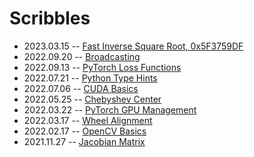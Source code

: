 # Scribbles

- 2023.03.15 -- [Fast Inverse Square Root, 0x5F3759DF](./numerical-analysis/fast-inv-sqrt.md)
- 2022.09.20 -- [Broadcasting](./pytorch/broadcasting.md)
- 2022.09.13 -- [PyTorch Loss Functions](./pytorch/pytorch-loss-functions.md)
- 2022.07.21 -- [Python Type Hints](./python/python-type-hints.md)
- 2022.07.06 -- [CUDA Basics](./cuda/cuda-basics.md)
- 2022.05.25 -- [Chebyshev Center](./maths/chebyshev-center.md)
- 2022.03.22 -- [PyTorch GPU Management](./pytorch/pytorch-gpu-management.md)
- 2022.03.17 -- [Wheel Alignment](./automobile/wheel-alignment.md)
- 2022.02.17 -- [OpenCV Basics](./opencv/opencv-basics/)
- 2021.11.27 -- [Jacobian Matrix](./maths/jacobian-matrix/)
